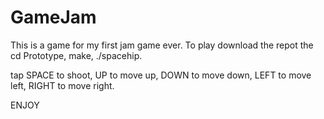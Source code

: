# GameJam
This is a game for my first jam game ever.
To play download the repot the cd Prototype, make, ./spacehip.

tap SPACE to shoot, UP to move up, DOWN to move down, LEFT to move left, RIGHT to move right.


ENJOY

